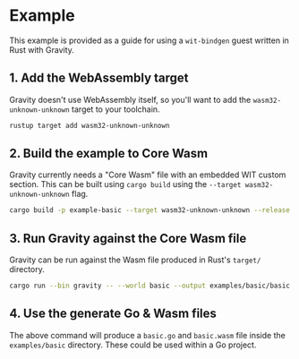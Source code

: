 # Example

This example is provided as a guide for using a `wit-bindgen` guest written in
Rust with Gravity.

## 1. Add the WebAssembly target

Gravity doesn't use WebAssembly itself, so you'll want to add the
`wasm32-unknown-unknown` target to your toolchain.

```sh
rustup target add wasm32-unknown-unknown
```

## 2. Build the example to Core Wasm

Gravity currently needs a "Core Wasm" file with an embedded WIT custom section.
This can be built using `cargo build` using the
`--target wasm32-unknown-unknown` flag.

```sh
cargo build -p example-basic --target wasm32-unknown-unknown --release
```

## 3. Run Gravity against the Core Wasm file

Gravity can be run against the Wasm file produced in Rust's `target/` directory.

```sh
cargo run --bin gravity -- --world basic --output examples/basic/basic.go target/wasm32-unknown-unknown/release/example_basic.wasm
```

## 4. Use the generate Go & Wasm files

The above command will produce a `basic.go` and `basic.wasm` file inside the
`examples/basic` directory. These could be used within a Go project.
